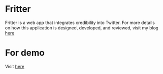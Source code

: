 # Fritter
Fritter is a web app that integrates credibility into Twitter. For more details on how this application is designed, developed, and reviewed, visit my blog [here](https://61040-fa22.github.io/portfolio-ianlee-tyl/)

# For demo
Visit [here](https://fritter-frontend-two-vert.vercel.app/#/)
